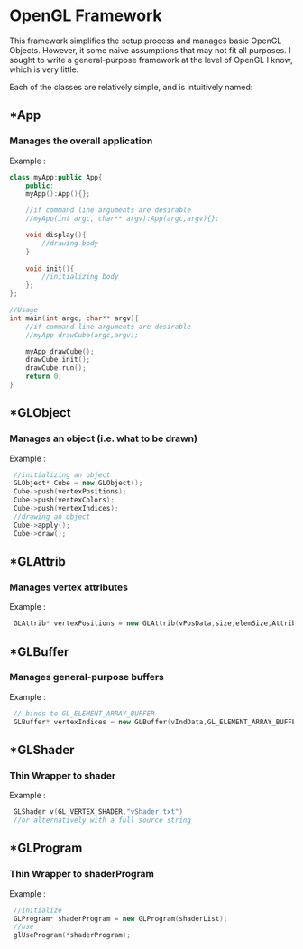 # OpenGL Framework
This framework simplifies the setup process and manages basic OpenGL Objects. However, it some naive assumptions that may not fit all purposes. I sought to write a general-purpose framework at the level of OpenGL I know, which is very little.

Each of the classes are relatively simple, and is intuitively named:

## *App
### Manages the overall application

Example :

``` c++
class myApp:public App{
	public:
	myApp():App(){};

	//if command line arguments are desirable
	//myApp(int argc, char** argv):App(argc,argv){};

	void display(){
		//drawing body
	}
	
	void init(){
		//initializing body
	};
};

//Usage
int main(int argc, char** argv){
	//if command line arguments are desirable
	//myApp drawCube(argc,argv); 

	myApp drawCube();
	drawCube.init();
	drawCube.run();
	return 0;
}
```

## *GLObject
### Manages an object (i.e. what to be drawn)

Example :

``` c++
 //initializing an object
 GLObject* Cube = new GLObject();
 Cube->push(vertexPositions);
 Cube->push(vertexColors);
 Cube->push(vertexIndices);
 //drawing an object
 Cube->apply();
 Cube->draw();
```

## *GLAttrib
### Manages vertex attributes

Example :

``` c++
 GLAttrib* vertexPositions = new GLAttrib(vPosData,size,elemSize,AttribLocation);
```

## *GLBuffer
### Manages general-purpose buffers

Example :

``` c++
 // binds to GL_ELEMENT_ARRAY_BUFFER
 GLBuffer* vertexIndices = new GLBuffer(vIndData,GL_ELEMENT_ARRAY_BUFFER,size,typeSize,elemSize);
```

## *GLShader
### Thin Wrapper to shader

Example :

``` c++
 GLShader v(GL_VERTEX_SHADER,"vShader.txt")
 //or alternatively with a full source string
```

## *GLProgram
### Thin Wrapper to shaderProgram

Example :

``` c++
 //initialize
 GLProgram* shaderProgram = new GLProgram(shaderList);
 //use
 glUseProgram(*shaderProgram);
```

